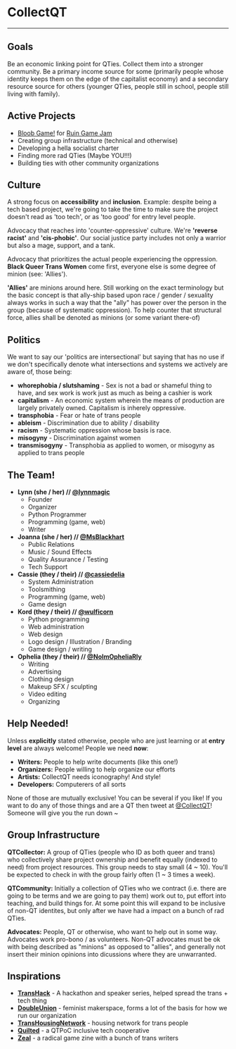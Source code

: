 # CollectQT

---

## Goals

Be an economic linking point for QTies. Collect them into a stronger community. Be a primary income source for some (primarily people whose identity keeps them on the edge of the capitalist economy) and a secondary resource source for others (younger QTies, people still in school, people still living with family).

## Active Projects

* [Bloob Game!](https://gitorious.org/bloob_game/bloob_game/source/develop:) for [Ruin Game Jam](itch.io/jam/ruinjam2014)
* Creating group infrastructure (technical and otherwise)
* Developing a hella socialist charter
* Finding more rad QTies (Maybe YOU!!!)
* Building ties with other community organizations

## Culture

A strong focus on **accessibility** and **inclusion**. Example: despite being a tech based project, we're going to take the time to make sure the project doesn't read as 'too tech', or as 'too good' for entry level people.

Advocacy that reaches into 'counter-oppressive' culture. We're **'reverse racist'** and **'cis-phobic'**. Our social justice party includes not only a warrior but also a mage, support, and a tank.

Advocacy that prioritizes the actual people experiencing the oppression. **Black Queer Trans Women** come first, everyone else is some degree of minion (see: 'Allies').

**'Allies'** are minions around here. Still working on the exact terminology but the basic concept is that ally-ship based upon race / gender / sexuality always works in such a way that the "ally" has power over the person in the group (because of systematic oppression). To help counter that structural force, allies shall be denoted as minions (or some variant there-of)

## Politics

We want to say our 'politics are intersectional' but saying that has no use if we don't specifically denote what intersections and systems we actively are aware of, those being:

* **whorephobia / slutshaming** - Sex is not a bad or shameful thing to have, and sex work is work just as much as being a cashier is work
* **capitalism** - An economic system wherein the means of production are largely privately owned. Capitalism is inherely oppressive.
* **transphobia** - Fear or hate of trans people
* **ableism** - Discrimination due to ability / disability
* **racism** - Systematic oppression whose basis is race.
* **misogyny** - Discrimination against women
* **transmisogyny** - Transphobia as applied to women, or misogyny as applied to trans people

## The Team!

* **Lynn (she / her) // [@lynnmagic](https://twitter.com/LynnMagic)**
    * Founder
    * Organizer
    * Python Programmer
    * Programming (game, web)
    * Writer
* **Joanna (she / her) // [@MsBlackhart](https://twitter.com/MsBlackhart)**
    * Public Relations
    * Music / Sound Effects
    * Quality Assurance / Testing
    * Tech Support
* **Cassie (they / their) // [@cassiedelia](https://twitter.com/cassiedelia)**
    * System Administration
    * Toolsmithing
    * Programming (game, web)
    * Game design
* **Kord (they / their) // [@wulficorn](https://twitter.com/wulficorn)**
    * Python programming
    * Web administration
    * Web design
    * Logo design / Illustration / Branding
    * Game design / writing
* **Ophelia (they / their) // [@NoImOpheliaRly](https://twitter.com/NoImOpheliaRly)**
    * Writing
    * Advertising
    * Clothing design
    * Makeup SFX / sculpting
    * Video editing
    * Organizing

## Help Needed!

Unless **explicitly** stated otherwise, people who are just learning or at **entry level** are always welcome! People we need **now**:

* **Writers:** People to help write documents (like this one!)
* **Organizers:** People willing to help organize our efforts
* **Artists:** CollectQT needs iconography! And style!
* **Developers:** Computerers of all sorts

None of those are mutually exclusive! You can be several if you like! If you want to do any of those things and are a QT then tweet at [@CollectQT](https://twitter.com/CollectQT)! Someone will give you the run down ~

## Group Infrastructure

**QTCollector:** A group of QTies (people who ID as both queer and trans) who collectively share project ownership and benefit equally (indexed to need) from project resources. This group needs to stay small (4 ~ 10). You'll be expected to check in with the group fairly often (1 ~ 3 times a week).

**QTCommunity:** Initially a collection of QTies who we contract (i.e. there are going to be terms and we are going to pay them) work out to, put effort into teaching, and build things for. At some point this will expand to be inclusive of non-QT identites, but only after we have had a impact on a bunch of rad QTies.

**Advocates:** People, QT or otherwise, who want to help out in some way. Advocates work pro-bono / as volunteers. Non-QT advocates must be ok with being described as "minions" as opposed to "allies", and generally not insert their minion opinions into dicussions where they are unwarranted.

## Inspirations

* **[TransHack](http://www.transhack.org/)** - A hackathon and speaker series, helped spread the trans + tech thing
* **[DoubleUnion](https://www.doubleunion.org)** - feminist makerspace, forms a lot of the basis for how we run our organization
* **[TransHousingNetwork](http://www.transhousingnetwork.com/)** - housing network for trans people
* **[Quilted](http://quilted.coop)** - a QTPoC inclusive tech cooperative
* **[Zeal](https://medium.com/mammon-machine-zeal)** - a radical game zine with a bunch of trans writers
